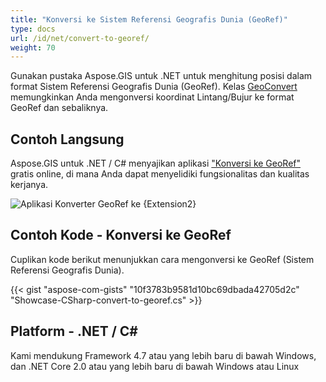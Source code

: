 ```yaml
---
title: "Konversi ke Sistem Referensi Geografis Dunia (GeoRef)"
type: docs
url: /id/net/convert-to-georef/
weight: 70
---
```


Gunakan pustaka Aspose.GIS untuk .NET untuk menghitung posisi dalam format Sistem Referensi Geografis Dunia (GeoRef). Kelas [GeoConvert](https://reference.aspose.com/gis/net/aspose.gis/geoconvert) memungkinkan Anda mengonversi koordinat Lintang/Bujur ke format GeoRef dan sebaliknya.

## **Contoh Langsung**

Aspose.GIS untuk .NET / C# menyajikan aplikasi ["Konversi ke GeoRef"](https://products.aspose.app/gis/coordinates/convert-to-georef) gratis online, di mana Anda dapat menyelidiki fungsionalitas dan kualitas kerjanya.

![Aplikasi Konverter GeoRef ke {Extension2}](coordinates.png)

## **Contoh Kode - Konversi ke GeoRef**

Cuplikan kode berikut menunjukkan cara mengonversi ke GeoRef (Sistem Referensi Geografis Dunia).

{{< gist "aspose-com-gists" "10f3783b9581d10bc69dbada42705d2c" "Showcase-CSharp-convert-to-georef.cs" >}}

## **Platform - .NET / C#**

Kami mendukung Framework 4.7 atau yang lebih baru di bawah Windows, dan .NET Core 2.0 atau yang lebih baru di bawah Windows atau Linux
